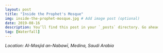 ```yaml
---
layout: post
title: "Inside the Prophet's Mosque"
img: inside-the-prophet-mosque.jpg # Add image post (optional)
date: 2019-08-16
description: You’ll find this post in your `_posts` directory. Go ahead and edit it and re-build the site to see your changes. # Add post description (optional)
tag: [Waterfall]
---
```

*Location: Al-Masjid an-Nabawī, Medina, Saudi Arabia*
